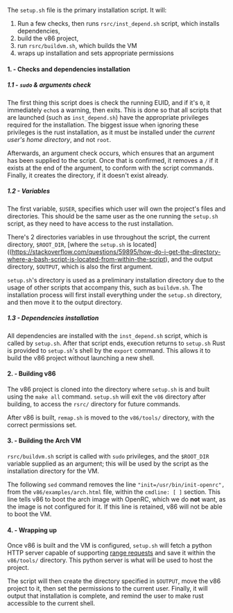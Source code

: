 The `setup.sh` file is the primary installation script. It will: 
1. Run a few checks, then runs `rsrc/inst_depend.sh` script, which installs dependencies,
2. build the v86 project,
3. run `rsrc/buildvm.sh`, which builds the VM
4. wraps up installation and sets appropriate permissions

#### 1. - Checks and dependencies installation
##### 1.1 - `sudo` & arguments check
The first thing this script does is check the running EUID, and if it's `0`, it immediately `echo`s a warning, then exits. This is done so that all scripts that are launched (such as `inst_depend.sh`) have the appropriate privileges required for the installation. The biggest issue when ignoring these privileges is the rust installation, as it must be installed under the *current user's home directory*, and not `root`. 

Afterwards, an argument check occurs, which ensures that an argument has been supplied to the script. Once that is confirmed, it removes a `/` if it exists at the end of the argument, to conform with the script commands. Finally, it creates the directory, if it doesn't exist already.

##### 1.2 - Variables
The first variable, `$USER`, specifies which user will own the project's files and directories. This should be the same user as the one running the `setup.sh` script, as they need to have access to the rust installation.

There's 2 directories variables in use throughout the script, the current directory, `$ROOT_DIR`, [where the `setup.sh` is located]((https://stackoverflow.com/questions/59895/how-do-i-get-the-directory-where-a-bash-script-is-located-from-within-the-script), and the output directory, `$OUTPUT`, which is also the first argument. 

`setup.sh`'s directory is used as a preliminary installation directory due to the usage of other scripts that accompany this, such as `buildvm.sh`. The installation process will first install everything under the `setup.sh` directory, and then move it to the output directory.

##### 1.3 - Dependencies installation
All dependencies are installed with the `inst_depend.sh` script, which is called by `setup.sh`. After that script ends, execution returns to `setup.sh` Rust is provided to `setup.sh`'s shell by the `export` command. This allows it to build the v86 project without launching a new shell. 

#### 2. - Building v86
The v86 project is cloned into the directory where `setup.sh` is and built using the `make all` command. `setup.sh` will exit the `v86` directory after building, to access the `rsrc/` directory for future commands. 

After v86 is built, `remap.sh` is moved to the `v86/tools/` directory, with the correct permissions set.

#### 3. - Building the Arch VM
`rsrc/buildvm.sh` script is called with `sudo` privileges, and the `$ROOT_DIR` variable supplied as an argument; this will be used by the script as the installation directory for the VM. 

The following `sed` command removes the line `"init=/usr/bin/init-openrc",` from the `v86/examples/arch.html` file, within the `cmdline: [ ]` section. This line tells v86 to boot the arch image with OpenRC, which we do **not** want, as the image is not configured for it. If this line is retained, v86 will not be able to boot the VM. 

#### 4. - Wrapping up
Once v86 is built and the VM is configured, `setup.sh` will fetch a python HTTP server capable of supporting [range requests](https://developer.mozilla.org/en-US/docs/Web/HTTP/Range_requests) and save it within the `v86/tools/` directory. This python server is what will be used to host the project.

The script will then create the directory specified in `$OUTPUT`, move the v86 project to it, then set the permissions to the current user. Finally, it will output that installation is complete, and remind the user to make rust accessible to the current shell. 